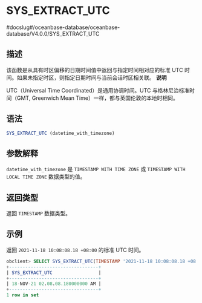 SYS_EXTRACT_UTC 
====================================
#docslug#/oceanbase-database/oceanbase-database/V4.0.0/SYS_EXTRACT_UTC


描述 
-----------------------

该函数是从具有时区偏移的日期时间值中返回与指定时间相对应的标准 UTC 时间。如果未指定时区，则指定日期时间与当前会话时区相关联。
**说明**



UTC（Universal Time Coordinated）是通用协调时间。UTC 与格林尼治标准时间（GMT, Greenwich Mean Time）一样，都与英国伦敦的本地时相同。

语法 
-----------------------

```sql
SYS_EXTRACT_UTC (datetime_with_timezone)
```



参数解释 
-------------------------

`datetime_with_timezone` 是 `TIMESTAMP WITH TIME ZONE` 或 `TIMESTAMP WITH LOCAL TIME ZONE` 数据类型的值。

返回类型 
-------------------------

返回 `TIMESTAMP` 数据类型。

示例 
-----------------------

返回 `2021-11-18 10:08:08.18 +08:00` 的标准 UTC 时间。

```sql
obclient> SELECT SYS_EXTRACT_UTC(TIMESTAMP '2021-11-18 10:08:08.18 +08:00') "SYS_EXTRACT_UTC" FROM DUAL;
+---------------------------------+
| SYS_EXTRACT_UTC                 |
+---------------------------------+
| 18-NOV-21 02.08.08.180000000 AM |
+---------------------------------+
1 row in set
```


